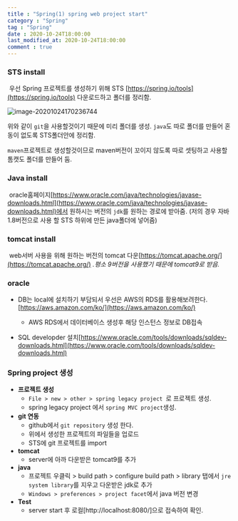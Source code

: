 ```yaml
---
title : "Spring(1) spring web project start"
category : "Spring"
tag : "Spring"
date : 2020-10-24T18:00:00
last_modified_at: 2020-10-24T18:00:00
comment : true
---
```


### STS install

​	우선 Spring 프로젝트를 생성하기 위해 STS [https://spring.io/tools](https://spring.io/tools) 다운로드하고 폴더를 정리함.

<img src="/assets/images/posts/image-20201024170236744.png" alt="image-20201024170236744" class="image-shadow-card" />

위와 같이 `git`을 사용할것이기 때문에 미리 폴더를 생성. `java`도 따로 폴더를 만들어 혼동이 없도록 STS폴더안에 정리함.

`maven`프로젝트로 생성할것이므로 maven버전이 꼬이지 않도록 따로 셋팅하고 사용할 톰캣도 폴더를 만들어 둠.



### Java install

​	oracle홈페이지[https://www.oracle.com/java/technologies/javase-downloads.html](https://www.oracle.com/java/technologies/javase-downloads.html)에서 원하시는 버전의 `jdk`를 원하는 경로에 받아줌. (저의 경우 자바 1.8버전으로 사용 할 STS 하위에 만든 java폴더에 넣어줌)



### tomcat install

​	web서버 사용을 위해 원하는 버전의 tomcat 다운[https://tomcat.apache.org/](https://tomcat.apache.org/) *.평소 9버전을 사용했기 때문에 tomcat9로 받음.*



### oracle

- DB는 local에 설치하기 부담되서 우선은 AWS의 RDS를 활용해보려한다.[https://aws.amazon.com/ko/](https://aws.amazon.com/ko/)
  - AWS RDS에서 데이터베이스 생성후 해당 인스턴스 정보로 DB접속

- SQL developder 설치[https://www.oracle.com/tools/downloads/sqldev-downloads.html](https://www.oracle.com/tools/downloads/sqldev-downloads.html)



### Spring project 생성

- **프로젝트 생성**
  - `File > new > other > spring legacy project `로 프로젝트 생성.
  - spring legacy project 에서 `spring MVC project`생성.
- **git 연동**
  - github에서 `git repository` 생성 한다.
  - 위에서 생성한 프로젝트의 파일들을 업로드 
  - STS에 git 프로젝트를 import
- **tomcat**
  - server에 아까 다운받은 tomcat9를 추가
- **java**
  - 프로젝트 우클릭 > build path > configure build path > library 탭에서 `jre system library`를 지우고 다운받은 jdk로 추가
  - `Windows > preferences > project facet`에서  java 버전 변경
- **Test**
  - server start 후 로컬[http://localhost:8080/]으로 접속하여 확인.




